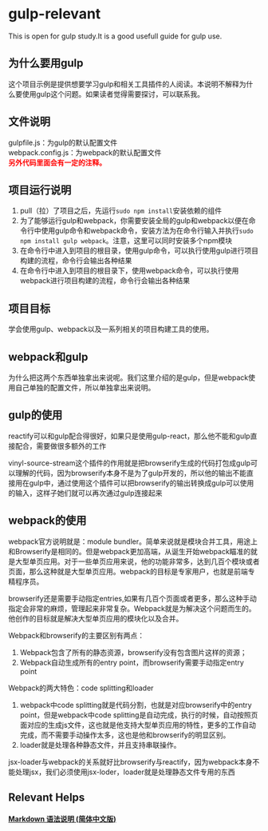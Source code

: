 # gulp-relevant
This is open for gulp study.It is a good usefull guide for gulp use.


## 为什么要用gulp
这个项目示例是提供想要学习gulp和相关工具插件的人阅读。本说明不解释为什么要使用gulp这个问题。如果读者觉得需要探讨，可以联系我。

## 文件说明
gulpfile.js：为gulp的默认配置文件  
webpack.config.js：为webpack的默认配置文件  
<span style="color:red;">**另外代码里面会有一定的注释。**</span>

## 项目运行说明
1. pull（拉）了项目之后，先运行`sudo npm install`安装依赖的组件  
2. 为了能够运行gulp和webpack，你需要安装全局的gulp和webpack以便在命令行中使用gulp命令和webpack命令，安装方法为在命令行输入并执行`sudo npm install gulp webpack`。注意，这里可以同时安装多个npm模块  
3. 在命令行中进入到项目的根目录，使用gulp命令，可以执行使用gulp进行项目构建的流程，命令行会输出各种结果  
4. 在命令行中进入到项目的根目录下，使用webpack命令，可以执行使用webpack进行项目构建的流程，命令行会输出各种结果  

## 项目目标
学会使用gulp、webpack以及一系列相关的项目构建工具的使用。

## webpack和gulp
为什么把这两个东西单独拿出来说呢。我们这里介绍的是gulp，但是webpack使用自己单独的配置文件，所以单独拿出来说明。

## gulp的使用
reactify可以和gulp配合得很好，如果只是使用gulp-react，那么他不能和gulp直接配合，需要做很多额外的工作

vinyl-source-stream这个插件的作用就是把browserify生成的代码打包成gulp可以理解的代码，因为browserify本身不是为了gulp开发的，所以他的输出不能直接用在gulp中，通过使用这个插件可以把browserify的输出转换成gulp可以使用的输入，这样子她们就可以再次通过gulp连接起来

## webpack的使用
webpack官方说明就是：module bundler。简单来说就是模块合并工具，用途上和Browserify是相同的。但是webpack更加高端，从诞生开始webpack瞄准的就是大型单页应用。对于一些单页应用来说，他的功能非常多，达到几百个模块或者页面，那么这种就是大型单页应用。webpack的目标是专家用户，也就是前端专精程序员。


browserify还是需要手动指定entries,如果有几百个页面或者更多，那么这种手动指定会非常的麻烦，管理起来非常复杂。Webpack就是为解决这个问题而生的。他创作的目标就是解决大型单页应用的模块化以及合并。

Webpack和browserify的主要区别有两点：  
1. Webpack包含了所有的静态资源，browserify没有包含图片这样的资源；  
2. Webpack自动生成所有的entry point，而browserify需要手动指定entry point

Webpack的两大特色：code splitting和loader  
1. webpack中code splitting就是代码分割，也就是对应browserify中的entry point，但是webpack中code splitting是自动完成，执行的时候，自动按照页面对应的生成js文件，这也就是他支持大型单页应用的特性，更多的工作自动完成，而不需要手动操作太多，这也是他和browserify的明显区别。  
2. loader就是处理各种静态文件，并且支持串联操作。

jsx-loader与webpack的关系就好比browserify与reactify，因为webpack本身不能处理jsx，我们必须使用jsx-loder，loader就是处理静态文件专用的东西


## Relevant Helps
#### <a href="http://www.appinn.com/markdown/">Markdown 语法说明 (简体中文版)</a>
